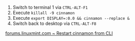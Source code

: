 1. Switch to terminal 1 via `CTRL-ALT-F1`
1. Execute `killall -9 cinnamon`
1. Execute `export DISPLAY=:0.0 && cinnamon --replace &`
1. Switch back to desktop via `CTRL-ALT-F8`

[forums.linuxmint.com ~ Restart cinnamon from CLI](https://forums.linuxmint.com/viewtopic.php?p=829721&sid=d0632c82a42429e89981142aabdc634d#p829721)
